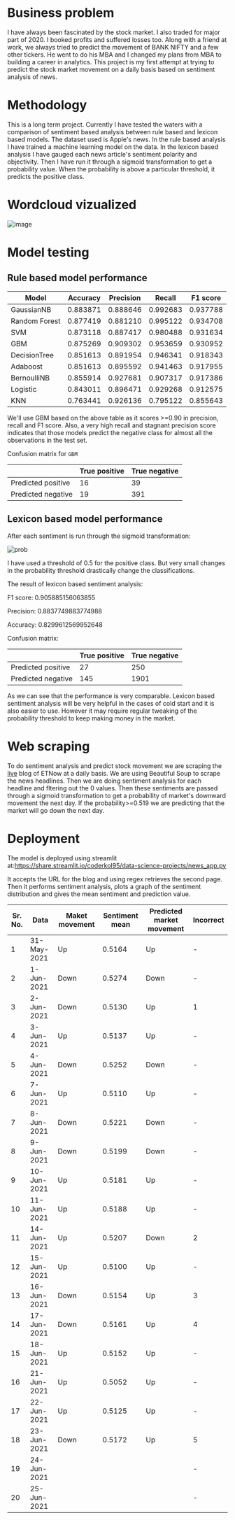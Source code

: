 # Business problem

I have always been fascinated by the stock market. I also traded for major part of 2020. I booked profits and suffered losses too. Along with a friend at work, we always tried to predict the movement of BANK NIFTY and a few other tickers. He went to do his MBA and I changed my plans from MBA to building a career in analytics. This project is my first attempt at trying to predict the stock market movement on a daily basis based on sentiment analysis of news. 

# Methodology

This is a long term project. Currently I have tested the waters with a comparison of sentiment based analysis between rule based and lexicon based models. 
The dataset used is Apple's news. In the rule based analysis I have trained a machine learning model on the data. 
In the lexicon based analysis I have gauged each news article's sentiment polarity and objectivity. Then I have run it through a sigmoid transformation to get a probability value.
When the probability is above a particular threshold, it predicts the positive class.

# Wordcloud vizualized

![image](https://i.ibb.co/1bcv5DM/aples.png)

# Model testing

## Rule based model performance

Model| Accuracy|	Precision|	Recall|	F1 score|
|---|---|---|---|---|
GaussianNB|	0.883871|	0.888646|	0.992683|	0.937788|
Random Forest|	0.877419|	0.881210|	0.995122|	0.934708|
SVM|	0.873118|	0.887417|	0.980488|	0.931634|
GBM|	0.875269|	0.909302|	0.953659|	0.930952|
DecisionTree|	0.851613|	0.891954|	0.946341|	0.918343|
Adaboost|	0.851613|	0.895592|	0.941463|	0.917955|
BernoulliNB|	0.855914|	0.927681|	0.907317|	0.917386|
Logistic|	0.843011|	0.896471|	0.929268|	0.912575|
KNN|	0.763441|	0.926136|	0.795122|	0.855643|

We'll use GBM based on the above table as it scores >=0.90 in precision, recall and F1 score. Also, a very high recall and stagnant precision score indicates that those models predict the negative class for almost all the observations in the test set.

Confusion matrix for `GBM`

||True positive|True negative|
|-|--|--|
|Predicted positive|16|  39|
|Predicted negative|19| 391|
       
## Lexicon based model performance

After each sentiment is run through the sigmoid transformation:

![prob](https://i.ibb.co/SrX5hfv/prob.png)

I have used a threshold of 0.5 for the positive class. But very small changes in the probability threshold drastically change the classifications.

The result of lexicon based sentiment analysis:

F1 score:  0.905885156063855

Precision:  0.8837749883774988

Accuracy:  0.8299612569952648

Confusion matrix:

||True positive|True negative|
|-|--|--|
|Predicted positive|27|  250|
|Predicted negative|145| 1901|

As we can see that the performance is very comparable. Lexicon based sentiment analysis will be very helpful in the cases of cold start and it is also easier to use. However it may require regular tweaking of the probability threshold to keep making money in the market.




# Web scraping

To do sentiment analysis and predict stock movement we are scraping the [live](https://economictimes.indiatimes.com/markets/stocks/liveblog) blog of ETNow at a daily basis. We are using Beautiful Soup to scrape the news headlines. Then we are doing sentiment analysis for each headline and fltering out the 0 values. Then these sentiments are passed through a sigmoid transformation to get a probability of market's downward movement the next day. If the probability>=0.519 we are predicting that the market will go down the next day.

# Deployment

The model is deployed using streamlit at:https://share.streamlit.io/coderkol95/data-science-projects/news_app.py

It accepts the URL for the blog and using regex retrieves the second page. Then it performs sentiment analysis, plots a graph of the sentiment distribution and gives the mean sentiment and prediction value.

|Sr. No.|Data|Maket movement|Sentiment mean|Predicted market movement|Incorrect|
|--|--|--|--|--|--|
1|31-May-2021|	Up|	0.5164|	Up|	-|
2|1-Jun-2021|	Down|	0.5274|	Down|	-|
3|2-Jun-2021	|Down|	0.5130|	Up|	1|
4|3-Jun-2021|	Up|	0.5137|	Up|	-|
5|4-Jun-2021|	Down|	0.5252|	Down|	-|
6|7-Jun-2021|	Up|	0.5110|	Up|	-|
7|8-Jun-2021|	Down|	0.5221|	Down|	-|
8|9-Jun-2021|	Down|	0.5199|	Down|	-|
9|10-Jun-2021|	Up|	0.5181|	Up|	-|
10|11-Jun-2021|	Up|	0.5188|	Up|	-|
11|14-Jun-2021|Up|0.5207|Down | 2|
12|15-Jun-2021|Up|0.5100|Up|-|
13|16-Jun-2021|Down|0.5154|Up|3|
14|17-Jun-2021|Down|0.5161|Up|4|
15|18-Jun-2021|Up|0.5152|Up|-|
16|21-Jun-2021|Up|0.5052|Up|-|
17|22-Jun-2021|Up|0.5125|Up|-|
18|23-Jun-2021|Down|0.5172|Up|5|
19|24-Jun-2021||||-|
20|25-Jun-2021||||-|
